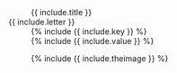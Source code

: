<dt class="building-components-dt-block">


<dl>

<dt id="building-components-dt-content">
</dt>
<dd id="building-components-dd-content">
<div markdown="1">
<span class="transform-to-uppercase">{{ include.title }}</span>
</div>
</dd>

<dt id="building-components-dt-content">
<div markdown="1">
{{ include.letter }}
</div>
</dt>
<dd id="building-components-dd-content">
<div markdown="1">
{% include {{ include.key }} %}
</div>
</dd>

<dt id="building-components-dt-content">
</dt>
<dd id="building-components-dd-content">
<div markdown="1">
{% include {{ include.value }} %}
</div>
</dd>

</dl>


</div>
</dt>
<dd class=".building-components-dd-block">
{% include {{ include.theimage }} %}
</dd>